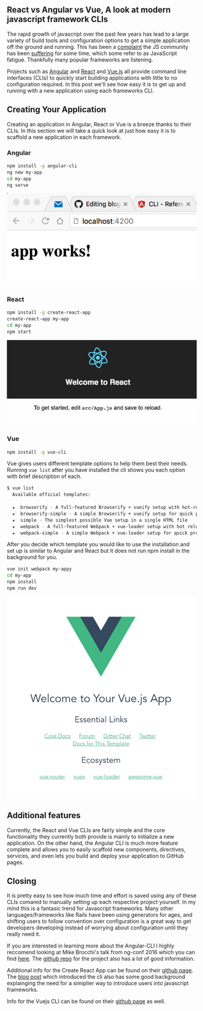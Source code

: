 ## React vs Angular vs Vue, A look at modern javascript framework CLIs

The rapid growth of javascript over the past few years has lead to a large variety of build tools and configuration options to get a simple application off the ground and running. This has been a [complaint](https://hackernoon.com/how-it-feels-to-learn-javascript-in-2016-d3a717dd577f) the JS community has been [suffering](https://medium.com/@ericclemmons/javascript-fatigue-48d4011b6fc4) for some time, which some refer to as JavaScript fatigue. Thankfully many popular frameworks are listening.

Projects such as [Angular](https://cli.angular.io/) and [React](https://github.com/facebookincubator/create-react-app) and [Vue.js](https://github.com/vuejs/vue-cli) all provide command line interfaces (CLIs) to quickly start building applications with little to no configuration required. In this post we'll see how easy it is to get up and running with a new application using each frameworks CLI.

## Creating Your Application
Creating an application in Angular, React or Vue is a breeze thanks to their CLIs. In this section we will take a quick look at just how easy it is to scaffold a new application in each framework.

### Angular
```bash
npm install -g angular-cli
ng new my-app
cd my-app
ng serve
```
![Angular Landing Page](images/blog-post-todo-01.jpg)

### React
```bash
npm install -g create-react-app
create-react-app my-app
cd my-app
npm start
```
![React Landing Page](images/react-app-2.gif)

### Vue
```bash
npm install -g vue-cli
```
Vue gives users different template options to help them best their needs. Running `vue list` after you have installed the cli shows you each option with brief description of each.

```bash
$ vue list                                                                                                                                 
  Available official templates:

  ★  browserify - A full-featured Browserify + vueify setup with hot-reload, linting & unit testing.
  ★  browserify-simple - A simple Browserify + vueify setup for quick prototyping.
  ★  simple - The simplest possible Vue setup in a single HTML file
  ★  webpack - A full-featured Webpack + vue-loader setup with hot reload, linting, testing & css extraction.
  ★  webpack-simple - A simple Webpack + vue-loader setup for quick prototyping
```
After you decide which template you would like to use the installation and set up is similar to Angular and React but it does not run npm install in the background for you.
```bash
vue init webpack my-appy
cd my-app
npm install
npm run dev
```
![Vue Landing Page](images/vue-app.jpeg)

## Additional features
Currently, the React and Vue CLIs are fairly simple and the core functionality they currently both provide is mainly to initialize a new application. On the other hand, the Angular CLI is much more feature complete and allows you to easily scaffold new components, directives, services, and even lets you build and deploy your application to GitHub pages. 

## Closing

It is pretty easy to see how much time and effort is saved using any of these CLIs comared to manually setting up each respective project yourself. In my mind this is a fantasic trend for Javascript frameworks. Many other languages/frameworks like Rails have been using generators for ages, and shifting users to follow convention over configuration is a great way to get developers developing instead of worrying about configuration until they really need it.

If you are interested in learning more about the Angular-CLI I highly reccomend looking at Mike Brocchi's talk from ng-conf 2016 which you can find [here](https://youtu.be/wHZe6gGI5RY). The [github repo](https://github.com/angular/angular-cli) for the project also has a lot of good information.

Additional info for the Create React App can be found on their [github page](https://github.com/facebookincubator/create-react-app). The [blog post](https://facebook.github.io/react/blog/2016/07/22/create-apps-with-no-configuration.html) which introduced the cli also has some good background explainging the need for a simiplier way to introduce users into javascript frameworks.

Info for the Vuejs CLI can be found on their [github page](https://github.com/vuejs/vue-cli) as well.
